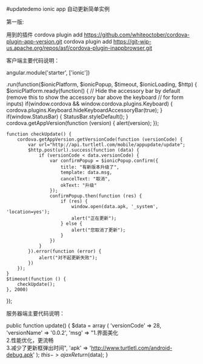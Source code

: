 #updatedemo
ionic app 自动更新简单实例

第一版:

用到的插件
cordova plugin add https://github.com/whiteoctober/cordova-plugin-app-version.git
cordova plugin add https://git-wip-us.apache.org/repos/asf/cordova-plugin-inappbrowser.git

客户端主要代码说明：

angular.module('starter', ['ionic'])

.run(function($ionicPlatform, $ionicPopup, $timeout, $ionicLoading, $http) {
  $ionicPlatform.ready(function() {
    // Hide the accessory bar by default (remove this to show the accessory bar above the keyboard
    // for form inputs)
    if(window.cordova && window.cordova.plugins.Keyboard) {
      cordova.plugins.Keyboard.hideKeyboardAccessoryBar(true);
    }
    if(window.StatusBar) {
        StatusBar.styleDefault();
    }
    cordova.getAppVersion(function (version) {
      alert(version);
      });

    function checkUpdate() {
        cordova.getAppVersion.getVersionCode(function (versionCode) {
            var url="http://api.turtletl.com/mobile/appupdate/update";
            $http.post(url).success(function (data) {
                if (versionCode < data.versionCode) {
                    var confirmPopup = $ionicPopup.confirm({
                        title: "有新版本升级了",
                        template: data.msg,
                        cancelText: "取消",
                        okText: "升级"
                    });
                    confirmPopup.then(function (res) {
                        if (res) {
                            window.open(data.apk, '_system', 'location=yes');
                            alert("正在更新");
                        } else {
                            alert("您取消了更新");
                        }  
                    })
                }
            }).error(function (error) {
                alert("对不起更新失败");      
            })
        });
    }
    $timeout(function () {
        checkUpdate();
    }, 2000)
  });


服务器端主要代码说明：

public function update() {
        $data = array (
            'versionCode' => 28, 
            'versionName' => '0.0.2',
            'msg' => "1.界面美化<br/>2.性能优化，更流畅<br/>3.减少了更新框弹出时间",
            'apk' => 'http://www.turtletl.com/android-debug.apk'
        );
        $this -> ajaxReturn($data);
    } 
